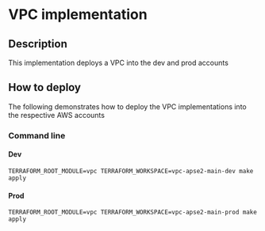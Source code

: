 # VPC implementation

## Description

This implementation deploys a VPC into the dev and prod accounts

## How to deploy

The following demonstrates how to deploy the VPC implementations into the respective AWS accounts

### Command line

#### Dev

    TERRAFORM_ROOT_MODULE=vpc TERRAFORM_WORKSPACE=vpc-apse2-main-dev make apply

#### Prod

    TERRAFORM_ROOT_MODULE=vpc TERRAFORM_WORKSPACE=vpc-apse2-main-prod make apply